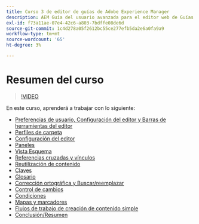 ```yaml
---
title: Curso 3 de editor de guías de Adobe Experience Manager
description: AEM Guía del usuario avanzada para el editor web de Guías de usuario para el Editor web
exl-id: f73a11ae-07e4-42c6-a803-7bdffe08de6d
source-git-commit: 1c4d278a05f2612bc55ce277efb5da2e6a0fa9a9
workflow-type: tm+mt
source-wordcount: '65'
ht-degree: 3%

---
```


# Resumen del curso

>[!VIDEO](https://video.tv.adobe.com/v/342759?quality=12&learn=on)

En este curso, aprenderá a trabajar con lo siguiente:

- [Preferencias de usuario, Configuración del editor y Barras de herramientas del editor](user-settings-preferences-toolbars.md)
- [Perfiles de carpeta](folder-profiles.md)
- [Configuración del editor](editor-configuration.md)
- [Paneles](panels.md)
- [Vista Esquema](outline-view.md)
- [Referencias cruzadas y vínculos](cross-references-and-links.md)
- [Reutilización de contenido](content-reuse.md)
- [Claves](keys.md)
- [Glosario](glossary.md)
- [Corrección ortográfica y Buscar/reemplazar](spell-check.md)
- [Control de cambios](track-changes.md)
- [Condiciones](conditions.md)
- [Mapas y marcadores](maps-and-bookmaps.md)
- [Flujos de trabajo de creación de contenido simple](simple-content-creation-workflows.md)
- [Conclusión/Resumen](recap.md)
